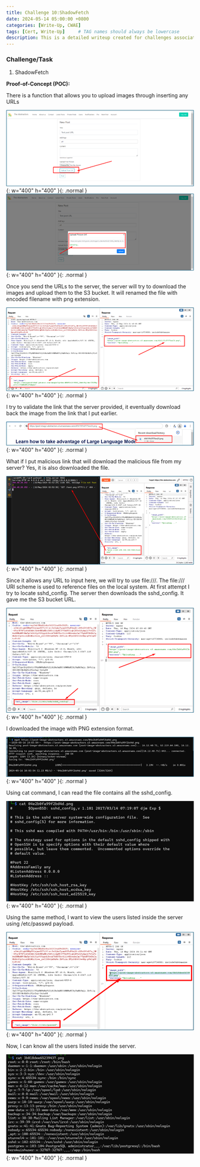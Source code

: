 ```yaml
---
title: Challenge 10:ShadowFetch
date: 2024-05-14 05:00:00 +0800
categories: [Write-Up, CWAE]
tags: [Cert, Write-Up]     # TAG names should always be lowercase
description: This is a detailed writeup created for challenges associated with the Certified Web AppSecurity Expert (CWAE) certification. 
---
```


### Challenge/Task

1. ShadowFetch

**Proof-of-Concept (POC):**

There is a function that allows you to upload images through inserting any URLs 

![POC-otb](/img/cwae/sf1.png){: w="400" h="400" }{: .normal }
![POC-otb](/img/cwae/sf2.png){: w="400" h="400" }{: .normal }

Once you send the URLs to the server, the server will try to download the images and upload them to the S3 bucket. It will renamed the file with encoded filename with png extension.

![POC-otb](/img/cwae/sf3.png){: w="400" h="400" }{: .normal }

I try to validate the link that the server provided, it eventually download back the image from the link that I put earlier. 

![POC-otb](/img/cwae/sf4.png){: w="400" h="400" }{: .normal }

What if I put malicious link that will download the malicious file from my server? Yes, it is also downloaded the file.

![POC-otb](/img/cwae/sf5.png){: w="400" h="400" }{: .normal }

Since it allows any URL to input here, we will try to use file:///. The file:/// URI scheme is used to reference files on the local system. At first attempt I try to locate sshd_config. The server then downloads the sshd_config. It gave me the S3 bucket URL.

![POC-otb](/img/cwae/sf6.png){: w="400" h="400" }{: .normal }

I downloaded the image with PNG extension format. 

![POC-otb](/img/cwae/sf7.png){: w="400" h="400" }{: .normal }

Using cat command, I can read the file contains all the sshd_config.

![POC-otb](/img/cwae/sf8.png){: w="400" h="400" }{: .normal }

Using the same method, I want to view the users listed inside the server using /etc/passwd payload.

![POC-otb](/img/cwae/sf9.png){: w="400" h="400" }{: .normal }

Now, I can know all the users listed inside the server. 

![POC-otb](/img/cwae/sf10.png){: w="400" h="400" }{: .normal }